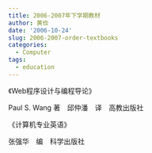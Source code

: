 ```yaml
---
title: 2006-2007年下学期教材
author: 黄俭
date: '2006-10-24'
slug: 2006-2007-order-textbooks
categories:
  - Computer
tags:
  - education
---
```


《Web程序设计与编程导论》

Paul S. Wang 著　邱仲潘　译　高教出版社

《计算机专业英语》

张强华　编　科学出版社

